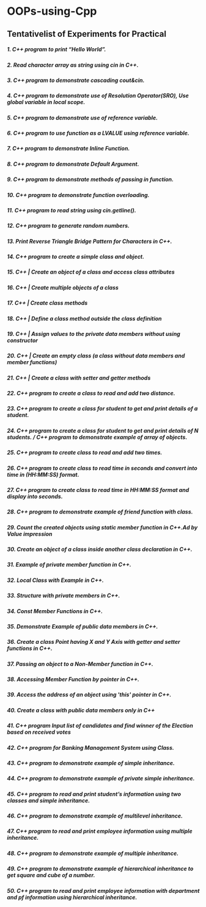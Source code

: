 # OOPs-using-Cpp

## Tentativelist of Experiments for Practical 

##### 1. C++ program to print “Hello World”. 
##### 2. Read character array as string using cin in C++. 
##### 3. C++ program to demonstrate cascading cout&cin. 
##### 4. C++ program to demonstrate use of Resolution Operator(SRO), Use global variable in local scope.
##### 5. C++ program to demonstrate use of reference variable. 
##### 6. C++ program to use function as a LVALUE using reference variable. 
##### 7. C++ program to demonstrate Inline Function. 
##### 8. C++ program to demonstrate Default Argument. 
##### 9. C++ program to demonstrate methods of passing in function. 
##### 10. C++ program to demonstrate function overloading.
##### 11. C++ program to read string using cin.getline().
##### 12. C++ program to generate random numbers.
##### 13. Print Reverse Triangle Bridge Pattern for Characters in C++.
##### 14. C++ program to create a simple class and object.
##### 15. C++ | Create an object of a class and access class attributes
##### 16. C++ | Create multiple objects of a class
##### 17. C++ | Create class methods
##### 18. C++ | Define a class method outside the class definition
##### 19. C++ | Assign values to the private data members without using constructor
##### 20. C++ | Create an empty class (a class without data members and member functions)
##### 21. C++ | Create a class with setter and getter methods
##### 22. C++ program to create a class to read and add two distance.
##### 23. C++ program to create a class for student to get and print details of a student.
##### 24. C++ program to create a class for student to get and print details of N students. / C++ program to demonstrate example of array of objects.
##### 25. C++ program to create class to read and add two times.
##### 26. C++ program to create class to read time in seconds and convert into time in (HH:MM:SS) format.
##### 27. C++ program to create class to read time in HH:MM:SS format and display into seconds.
##### 28. C++ program to demonstrate example of friend function with class.
##### 29. Count the created objects using static member function in C++.Ad by Value impression
##### 30. Create an object of a class inside another class declaration in C++.
##### 31. Example of private member function in C++.
##### 32. Local Class with Example in C++.
##### 33. Structure with private members in C++.
##### 34. Const Member Functions in C++.
##### 35. Demonstrate Example of public data members in C++.
##### 36. Create a class Point having X and Y Axis with getter and setter functions in C++.
##### 37. Passing an object to a Non-Member function in C++.
##### 38. Accessing Member Function by pointer in C++.
##### 39. Access the address of an object using 'this' pointer in C++.
##### 40. Create a class with public data members only in C++
##### 41. C++ program Input list of candidates and find winner of the Election based on received votes
##### 42. C++ program for Banking Management System using Class.
##### 43. C++ program to demonstrate example of simple inheritance.
##### 44. C++ program to demonstrate example of private simple inheritance.
##### 45. C++ program to read and print student’s information using two classes and simple inheritance.
##### 46. C++ program to demonstrate example of multilevel inheritance.
##### 47. C++ program to read and print employee information using multiple inheritance.
##### 48. C++ program to demonstrate example of multiple inheritance.
##### 49. C++ program to demonstrate example of hierarchical inheritance to get square and cube of a number.
##### 50. C++ program to read and print employee information with department and pf information using hierarchical inheritance.